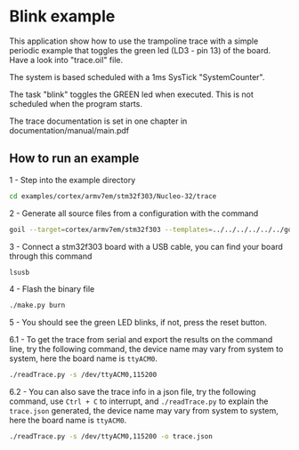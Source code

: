 # Blink example

This application show how to use the trampoline trace with a simple periodic example 
that toggles the green led (LD3 - pin 13) of the board.
Have a look into "trace.oil" file.

The system is based scheduled with a 1ms SysTick "SystemCounter".

The task "blink" toggles the GREEN led when executed.
This is not scheduled when the program starts.

The trace documentation is set in one chapter in documentation/manual/main.pdf

## How to run an example

1 - Step into the example directory

```sh
cd examples/cortex/armv7em/stm32f303/Nucleo-32/trace 
```

2 - Generate all source files from a configuration with the command 

```sh
goil --target=cortex/armv7em/stm32f303 --templates=../../../../../../goil/templates/ trace.oil
```

3 - Connect a stm32f303 board with a USB cable, you can find your board through this command

```sh
lsusb
```

4 - Flash the binary file

```sh
./make.py burn 
```

5 - You should see the green LED blinks, if not, press the reset button.

6.1 - To get the trace from serial and export the results on the command line, try the following command, the device name may vary from system to system, here the board name is `ttyACM0`.

```sh
./readTrace.py -s /dev/ttyACM0,115200 
```

6.2 - You can also save the trace info in a json file, try the following command, use `Ctrl + C` to interrupt, and `./readTrace.py` to explain the `trace.json` generated, the device name may vary from system to system, here the board name is `ttyACM0`.

```sh
./readTrace.py -s /dev/ttyACM0,115200 -o trace.json 
```



